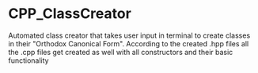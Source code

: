 # CPP_ClassCreator
Automated class creator that takes user input in terminal to create classes in their "Orthodox Canonical Form".
According to the created .hpp files all the .cpp files get created as well with all constructors and their basic functionality
